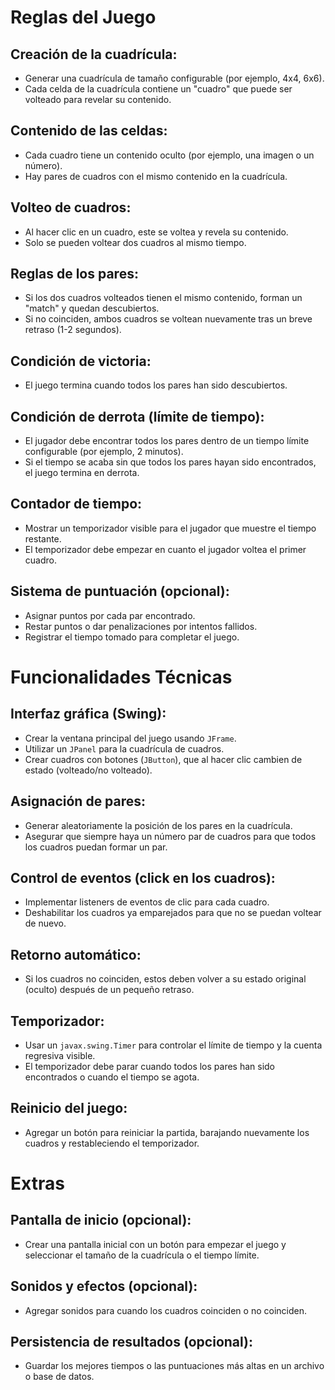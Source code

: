 # Reglas del Juego

## Creación de la cuadrícula:
- Generar una cuadrícula de tamaño configurable (por ejemplo, 4x4, 6x6).
- Cada celda de la cuadrícula contiene un "cuadro" que puede ser volteado para revelar su contenido.

## Contenido de las celdas:
- Cada cuadro tiene un contenido oculto (por ejemplo, una imagen o un número).
- Hay pares de cuadros con el mismo contenido en la cuadrícula.

## Volteo de cuadros:
- Al hacer clic en un cuadro, este se voltea y revela su contenido.
- Solo se pueden voltear dos cuadros al mismo tiempo.

## Reglas de los pares:
- Si los dos cuadros volteados tienen el mismo contenido, forman un "match" y quedan descubiertos.
- Si no coinciden, ambos cuadros se voltean nuevamente tras un breve retraso (1-2 segundos).

## Condición de victoria:
- El juego termina cuando todos los pares han sido descubiertos.

## Condición de derrota (límite de tiempo):
- El jugador debe encontrar todos los pares dentro de un tiempo límite configurable (por ejemplo, 2 minutos).
- Si el tiempo se acaba sin que todos los pares hayan sido encontrados, el juego termina en derrota.

## Contador de tiempo:
- Mostrar un temporizador visible para el jugador que muestre el tiempo restante.
- El temporizador debe empezar en cuanto el jugador voltea el primer cuadro.

## Sistema de puntuación (opcional):
- Asignar puntos por cada par encontrado.
- Restar puntos o dar penalizaciones por intentos fallidos.
- Registrar el tiempo tomado para completar el juego.

# Funcionalidades Técnicas

## Interfaz gráfica (Swing):
- Crear la ventana principal del juego usando `JFrame`.
- Utilizar un `JPanel` para la cuadrícula de cuadros.
- Crear cuadros con botones (`JButton`), que al hacer clic cambien de estado (volteado/no volteado).

## Asignación de pares:
- Generar aleatoriamente la posición de los pares en la cuadrícula.
- Asegurar que siempre haya un número par de cuadros para que todos los cuadros puedan formar un par.

## Control de eventos (click en los cuadros):
- Implementar listeners de eventos de clic para cada cuadro.
- Deshabilitar los cuadros ya emparejados para que no se puedan voltear de nuevo.

## Retorno automático:
- Si los cuadros no coinciden, estos deben volver a su estado original (oculto) después de un pequeño retraso.

## Temporizador:
- Usar un `javax.swing.Timer` para controlar el límite de tiempo y la cuenta regresiva visible.
- El temporizador debe parar cuando todos los pares han sido encontrados o cuando el tiempo se agota.

## Reinicio del juego:
- Agregar un botón para reiniciar la partida, barajando nuevamente los cuadros y restableciendo el temporizador.

# Extras

## Pantalla de inicio (opcional):
- Crear una pantalla inicial con un botón para empezar el juego y seleccionar el tamaño de la cuadrícula o el tiempo límite.

## Sonidos y efectos (opcional):
- Agregar sonidos para cuando los cuadros coinciden o no coinciden.

## Persistencia de resultados (opcional):
- Guardar los mejores tiempos o las puntuaciones más altas en un archivo o base de datos.
